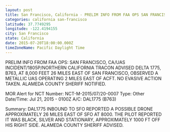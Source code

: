 ```yaml
---
layout: post
title: San Francisco, California - PRELIM INFO FROM FAA OPS SAN FRANCISCO CA UAS INCIDENT 1805P NORTHERN CALIFORNIA TRACON ADVISED
categories: california san-francisco
latitude: 37.7749295
longitude: -122.4194155
city: San Francisco
state: California
date: 2015-07-20T18:00:00.000Z
timeZoneName: Pacific Daylight Time
---
```


PRELIM INFO FROM FAA OPS: SAN FRANCISCO, CA/UAS INCIDENT/1805P/NORTHERN CALIFORNIA TRACON ADVISED DELTA 1775, B763, AT 8,000 FEET 26 MILES EAST OF SAN FRANCISCO, OBSERVED A METALLIC UAS OPERATING 2 MILES EAST OF ACFT. NO EVASIVE ACTION TAKEN. ALAMEDA COUNTY SHERIFF NOTIFIED.



MOR Alert for NCT
Number: NCT-M-2015/07/20-0007
Type: Other
Date/Time: Jul 21, 2015 - 0100Z
A/C: DAL1775 (B763)

Summary: DAL1775 INBOUND TO SFO REPORTED A POSSIBLE DRONE APPROXIMATELY 26 MILES EAST OF SFO AT 8000. THE PILOT REPORTED IT WAS BLACK, SILVER AND STATIONARY, APPROXIMATELY 1000 FT OFF HIS RIGHT SIDE. ALAMEDA COUNTY SHERIFF ADVISED. 
